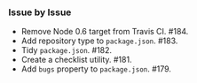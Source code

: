 ### Issue by Issue

 * Remove Node 0.6 target from Travis CI. #184.
 * Add repository type to `package.json`. #183.
 * Tidy `package.json`. #182.
 * Create a checklist utility. #181.
 * Add `bugs` property to `package.json`. #179.
